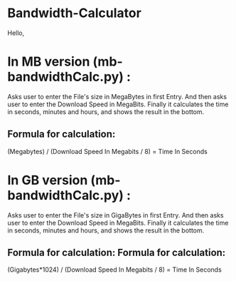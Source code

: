 # Bandwidth-Calculator
Hello,

# In MB version (mb-bandwidthCalc.py) :
  Asks user to enter the File's size in MegaBytes in first Entry.
  And then asks user to enter the Download Speed in MegaBits.
  Finally it calculates the time in seconds, minutes and hours, and shows the result in the bottom.

## Formula for calculation:  
(Megabytes) / (Download Speed In Megabits / 8) = Time In Seconds

# In GB version (mb-bandwidthCalc.py) :
  Asks user to enter the File's size in GigaBytes in first Entry.
  And then asks user to enter the Download Speed in MegaBits.
  Finally it calculates the time in seconds, minutes and hours, and shows the result in the bottom.

## Formula for calculation: Formula for calculation:    
(Gigabytes*1024) / (Download Speed In Megabits / 8) = Time In Seconds
